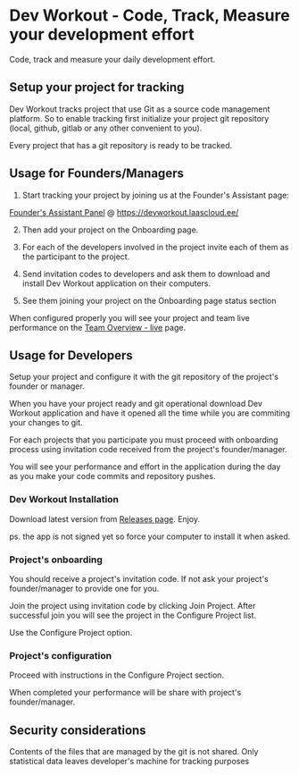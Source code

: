 # Dev Workout - Code, Track, Measure your development effort

Code, track and measure your daily development effort.

## Setup your project for tracking

Dev Workout tracks project that use Git as a source code management platform. So to enable tracking first initialize your project git repository (local, github, gitlab or any other convenient to you).

Every project that has a git repository is ready to be tracked.

## Usage for Founders/Managers
1. Start tracking your project by joining us at the Founder's Assistant page:

[Founder's Assistant Panel](https://devworkout.laascloud.ee/) @ https://devworkout.laascloud.ee/

2. Then add your project on the Onboarding page.

3. For each of the developers involved in the project invite each of them as the participant to the project.
4. Send invitation codes to developers and ask them to download and install Dev Workout application on their computers.
5. See them joining your project on the Onboarding page status section

When configured properly you will see your project and team live performance on the [Team Overview - live](https://devworkout.laascloud.ee/) page.

## Usage for Developers
Setup your project and configure it with the git repository of the project's founder or manager.

When you have your project ready and git operational download Dev Workout application and have it opened all the time while you are commiting your changes to git.

For each projects that you participate you must proceed with onboarding process using invitation code received from the project's founder/manager.

You will see your performance and effort in the application during the day as you make your code commits and repository pushes.

### Dev Workout Installation
Download latest version from [Releases page](../../releases/latest). Enjoy.

ps. the app is not signed yet so force your computer to install it when asked.
### Project's onboarding
You should receive a project's invitation code. If not ask your project's founder/manager to provide one for you.

Join the project using invitation code by clicking Join Project. After successful join you will see the project in the Configure Project list.

Use the Configure Project option.

### Project's configuration
Proceed with instructions in the Configure Project section.

When completed your performance will be share with project's founder/manager.

## Security considerations
Contents of the files that are managed by the git is not shared. Only statistical data leaves developer's machine for tracking purposes

